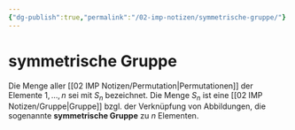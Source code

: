```yaml
---
{"dg-publish":true,"permalink":"/02-imp-notizen/symmetrische-gruppe/"}
---
```


# symmetrische Gruppe

Die Menge aller [[02 IMP Notizen/Permutation\|Permutationen]] der Elemente $1, \ldots, n$ sei mit $S_n$ bezeichnet.
Die Menge $S_n$ ist eine [[02 IMP Notizen/Gruppe\|Gruppe]] bzgl. der Verknüpfung von Abbildungen, die sogenannte **symmetrische Gruppe** zu $n$ Elementen.
